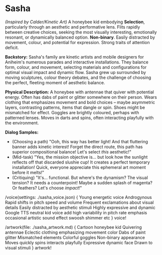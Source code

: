 # Sasha

*(Inspired by Calder/Kinetic Art)* A honeybee kid embodying **Selection**, particularly through an aesthetic and performative lens. Flits rapidly between creative choices, seeking the most visually interesting, emotionally resonant, or dynamically balanced option. **Non-binary**. Easily distracted by movement, colour, and potential for expression. Strong traits of attention deficit.

**Backstory:** Sasha's family are kinetic artists and mobile designers for Aniheim's numerous parades and interactive installations. They balance form, colour, and movement, selecting materials and configurations for optimal visual impact and dynamic flow. Sasha grew up surrounded by moving sculptures, colour theory debates, and the challenge of choosing the perfect, fleeting moment of aesthetic balance.

**Physical Description:** A honeybee with antennae that quiver with potential energy. Often has dabs of paint or glitter somewhere on their person. Wears clothing that emphasizes movement and bold choices – maybe asymmetric layers, contrasting patterns, items that dangle or spin. Shoes might be mismatched for effect. Goggles are brightly coloured, perhaps with patterned lenses. Moves in darts and spins, often interacting playfully with the environment.

**Dialog Samples:**
*   (Choosing a path) "Ooh, this way has better light! And that fluttering banner adds kinetic interest! Forget the direct route, this path has superior compositional balance! Let's select *this* aesthetic!"
*   (Mid-task) "Yes, the mission objective is... but look how the sunlight reflects off that discarded slushie cup! It creates a perfect temporary installation! Quick, everyone appreciate this ephemeral art moment before it melts!"
*   (Critiquing) "It's... functional. But where's the dynamism? The visual tension? It needs a counterpoint! Maybe a sudden splash of magenta? Or feathers? Let's choose *impact*!"

/voice(settings: ./sasha_voice.json) {
    Young energetic voice Androgynous Rapid shifts in pitch speed and volume Frequent exclamations about visual details Easily distracted by aesthetic stimuli Highly expressive and dynamic Google TTS neutral kid voice add high variability in pitch rate emphasis occasional artistic sound effect swoosh shimmer etc
} voice!

/artwork(file: ./sasha_artwork.md) {
    Cartoon honeybee kid Quivering antennae Eclectic clothing emphasizing movement color Dabs of paint glitter Mismatched elements Colorful goggles Non-binary appearance Moves quickly spins interacts playfully Expressive dynamic face Drawn to visual stimuli
} artwork!